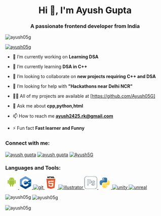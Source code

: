 <h1 align="center">Hi 👋, I'm Ayush Gupta</h1>
<h3 align="center">A passionate frontend developer from India</h3>

<p align="left"> <img src="https://komarev.com/ghpvc/?username=ayush05g&label=Profile%20views&color=0e75b6&style=flat" alt="ayush05g" /> </p>

<p align="left"> <a href="https://github.com/ryo-ma/github-profile-trophy"><img src="https://github-profile-trophy.vercel.app/?username=ayush05g" alt="ayush05g" /></a> </p>

- 🔭 I’m currently working on **Learning DSA**

- 🌱 I’m currently learning **DSA in C++**

- 👯 I’m looking to collaborate on **new projects requiring C++ and DSA**

- 🤝 I’m looking for help with **"Hackathons near Delhi NCR"**

- 👨‍💻 All of my projects are available at [https://github.com/Ayush05G]

- 💬 Ask me about **cpp,python,html**

- 📫 How to reach me **ayush2425.rk@gmail.com**

- ⚡ Fun fact **Fast learner and Funny**

<h3 align="left">Connect with me:</h3>
<p align="left">
<a href="https://linkedin.com/in/Ayush Gupta" target="blank"><img align="center" src="https://raw.githubusercontent.com/rahuldkjain/github-profile-readme-generator/master/src/images/icons/Social/linked-in-alt.svg" alt="ayush gupta" height="30" width="40" /></a>
<a href="https://fb.com/ayush gupta" target="blank"><img align="center" src="https://raw.githubusercontent.com/rahuldkjain/github-profile-readme-generator/master/src/images/icons/Social/facebook.svg" alt="ayush gupta" height="30" width="40" /></a>
<a href="https://www.leetcode.com/ayush5g" target="blank"><img align="center" src="https://raw.githubusercontent.com/rahuldkjain/github-profile-readme-generator/master/src/images/icons/Social/leet-code.svg" alt="Ayush5G" height="30" width="40" /></a>
</p>

<h3 align="left">Languages and Tools:</h3>
<p align="left"> <a href="https://developer.android.com" target="_blank" rel="noreferrer"> <img src="https://raw.githubusercontent.com/devicons/devicon/master/icons/android/android-original-wordmark.svg" alt="android" width="40" height="40"/> </a> <a href="https://www.w3schools.com/cpp/" target="_blank" rel="noreferrer"> <img src="https://raw.githubusercontent.com/devicons/devicon/master/icons/cplusplus/cplusplus-original.svg" alt="cplusplus" width="40" height="40"/> </a> <a href="https://git-scm.com/" target="_blank" rel="noreferrer"> <img src="https://www.vectorlogo.zone/logos/git-scm/git-scm-icon.svg" alt="git" width="40" height="40"/> </a> <a href="https://www.w3.org/html/" target="_blank" rel="noreferrer"> <img src="https://raw.githubusercontent.com/devicons/devicon/master/icons/html5/html5-original-wordmark.svg" alt="html5" width="40" height="40"/> </a> <a href="https://www.adobe.com/in/products/illustrator.html" target="_blank" rel="noreferrer"> <img src="https://www.vectorlogo.zone/logos/adobe_illustrator/adobe_illustrator-icon.svg" alt="illustrator" width="40" height="40"/> </a> <a href="https://www.photoshop.com/en" target="_blank" rel="noreferrer"> <img src="https://raw.githubusercontent.com/devicons/devicon/master/icons/photoshop/photoshop-line.svg" alt="photoshop" width="40" height="40"/> </a> <a href="https://www.python.org" target="_blank" rel="noreferrer"> <img src="https://raw.githubusercontent.com/devicons/devicon/master/icons/python/python-original.svg" alt="python" width="40" height="40"/> </a> <a href="https://unity.com/" target="_blank" rel="noreferrer"> <img src="https://www.vectorlogo.zone/logos/unity3d/unity3d-icon.svg" alt="unity" width="40" height="40"/> </a> <a href="https://unrealengine.com/" target="_blank" rel="noreferrer"> <img src="https://raw.githubusercontent.com/kenangundogan/fontisto/036b7eca71aab1bef8e6a0518f7329f13ed62f6b/icons/svg/brand/unreal-engine.svg" alt="unreal" width="40" height="40"/> </a> </p>

<p><img align="left" src="https://github-readme-stats.vercel.app/api/top-langs?username=ayush05g&show_icons=true&locale=en&layout=compact" alt="ayush05g" /></p>

<p>&nbsp;<img align="center" src="https://github-readme-stats.vercel.app/api?username=ayush05g&show_icons=true&locale=en" alt="ayush05g" /></p>

<p><img align="center" src="https://github-readme-streak-stats.herokuapp.com/?user=ayush05g&" alt="ayush05g" /></p>

<!---
Ayush05G/Ayush05G is a ✨ special ✨ repository because its `README.md` (this file) appears on your GitHub profile.
You can click the Preview link to take a look at your changes.
--->
